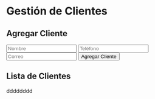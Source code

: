 
<html lang="es">
<head>
  <meta charset="UTF-8">
  <meta name="viewport" content="width=device-width, initial-scale=1.0">
  <title>Gestión de Clientes</title>
  <!-- Agregar Firebase SDKs desde CDN -->
  <script src="https://www.gstatic.com/firebasejs/9.1.0/firebase-app.js"></script>
  <script src="https://www.gstatic.com/firebasejs/9.1.0/firebase-auth.js"></script>
  <script src="https://www.gstatic.com/firebasejs/9.1.0/firebase-firestore.js"></script>
</head>
<body>
  <h1>Gestión de Clientes</h1>

  <div>
    <h2>Agregar Cliente</h2>
    <input type="text" id="nombre" placeholder="Nombre">
    <input type="text" id="telefono" placeholder="Teléfono">
    <input type="email" id="correo" placeholder="Correo">
    <button id="agregarCliente">Agregar Cliente</button>
  </div>

  <div>
    <h2>Lista de Clientes</h2>
    <ul id="listaClientes"></ul>
  </div>
  dddddddd
  
  <script>
    // Inicialización de Firebase (agrega aquí el código de configuración)
 // Inicialización de Firebase (agrega aquí el código de configuración)
  // Import the functions you need from the SDKs you need
import { initializeApp } from "firebase/app";
// TODO: Add SDKs for Firebase products that you want to use
// https://firebase.google.com/docs/web/setup#available-libraries
// Your web app's Firebase configuration
const firebaseConfig = {
  apiKey: "AIzaSyAZCTfgzV1SWaUzKjFDrLh3GPY_iSLvUWw",
  authDomain: "simplio-2ef68.firebaseapp.com",
  projectId: "simplio-2ef68",
  storageBucket: "simplio-2ef68.appspot.com",
  messagingSenderId: "721348909635",
  appId: "1:721348909635:web:4c93a969fb3e57e8ba12f6"
};
// Initialize Firebase
const app = initializeApp(firebaseConfig);
  // Función para agregar un cliente
    const agregarClienteBtn = document.getElementById('agregarCliente');
    agregarClienteBtn.addEventListener('click', () => {
      const nombre = document.getElementById('nombre').value;
      const telefono = document.getElementById('telefono').value;
      const correo = document.getElementById('correo').value;

      db.collection('clientes').add({
        nombre: nombre,
        telefono: telefono,
        correo: correo
      })
      .then(() => {
        alert('Cliente agregado con éxito');
        document.getElementById('nombre').value = '';
        document.getElementById('telefono').value = '';
        document.getElementById('correo').value = '';
        cargarClientes();
      })
      .catch(error => {
        console.error('Error al agregar cliente: ', error);
      });
    });

    // Función para cargar la lista de clientes
    function cargarClientes() {
      const listaClientes = document.getElementById('listaClientes');
      listaClientes.innerHTML = '';

      db.collection('clientes').get().then((querySnapshot) => {
        querySnapshot.forEach((doc) => {
          const cliente = doc.data();
          const li = document.createElement('li');
          li.textContent = `${cliente.nombre} - ${cliente.telefono} - ${cliente.correo}`;
          listaClientes.appendChild(li);
        });
      });
    }

    // Cargar clientes al inicio
    cargarClientes();
  </script>
</body>
</html>
